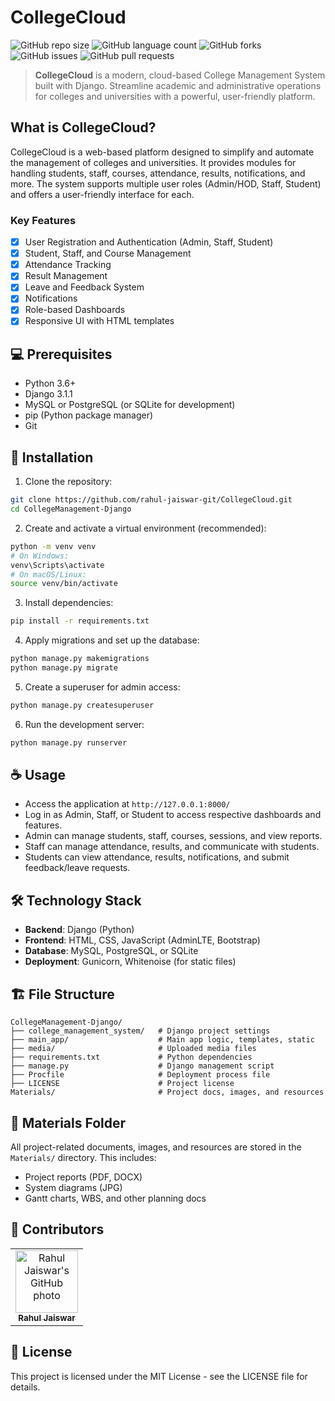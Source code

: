 # CollegeCloud

![GitHub repo size](https://img.shields.io/github/repo-size/rahul-jaiswar-git/CollegeCloud?style=for-the-badge)
![GitHub language count](https://img.shields.io/github/languages/count/rahul-jaiswar-git/CollegeCloud?style=for-the-badge)
![GitHub forks](https://img.shields.io/github/forks/rahul-jaiswar-git/CollegeCloud?style=for-the-badge)
![GitHub issues](https://img.shields.io/github/issues/rahul-jaiswar-git/CollegeCloud?style=for-the-badge)
![GitHub pull requests](https://img.shields.io/github/issues-pr/rahul-jaiswar-git/CollegeCloud?style=for-the-badge)

> **CollegeCloud** is a modern, cloud-based College Management System built with Django. Streamline academic and administrative operations for colleges and universities with a powerful, user-friendly platform.

## What is CollegeCloud?

CollegeCloud is a web-based platform designed to simplify and automate the management of colleges and universities. It provides modules for handling students, staff, courses, attendance, results, notifications, and more. The system supports multiple user roles (Admin/HOD, Staff, Student) and offers a user-friendly interface for each.



### Key Features

- [x] User Registration and Authentication (Admin, Staff, Student)
- [x] Student, Staff, and Course Management
- [x] Attendance Tracking
- [x] Result Management
- [x] Leave and Feedback System
- [x] Notifications
- [x] Role-based Dashboards
- [x] Responsive UI with HTML templates

## 💻 Prerequisites

- Python 3.6+
- Django 3.1.1
- MySQL or PostgreSQL (or SQLite for development)
- pip (Python package manager)
- Git

## 🚀 Installation

1. Clone the repository:
```bash
git clone https://github.com/rahul-jaiswar-git/CollegeCloud.git
cd CollegeManagement-Django
```

2. Create and activate a virtual environment (recommended):
```bash
python -m venv venv
# On Windows:
venv\Scripts\activate
# On macOS/Linux:
source venv/bin/activate
```

3. Install dependencies:
```bash
pip install -r requirements.txt
```

4. Apply migrations and set up the database:
```bash
python manage.py makemigrations
python manage.py migrate
```

5. Create a superuser for admin access:
```bash
python manage.py createsuperuser
```

6. Run the development server:
```bash
python manage.py runserver
```

## ☕ Usage

- Access the application at `http://127.0.0.1:8000/`
- Log in as Admin, Staff, or Student to access respective dashboards and features.
- Admin can manage students, staff, courses, sessions, and view reports.
- Staff can manage attendance, results, and communicate with students.
- Students can view attendance, results, notifications, and submit feedback/leave requests.

## 🛠️ Technology Stack

- **Backend**: Django (Python)
- **Frontend**: HTML, CSS, JavaScript (AdminLTE, Bootstrap)
- **Database**: MySQL, PostgreSQL, or SQLite
- **Deployment**: Gunicorn, Whitenoise (for static files)

## 🏗️ File Structure

```
CollegeManagement-Django/
├── college_management_system/   # Django project settings
├── main_app/                    # Main app logic, templates, static
├── media/                       # Uploaded media files
├── requirements.txt             # Python dependencies
├── manage.py                    # Django management script
├── Procfile                     # Deployment process file
├── LICENSE                      # Project license
Materials/                       # Project docs, images, and resources
```

## 📂 Materials Folder

All project-related documents, images, and resources are stored in the `Materials/` directory. This includes:
- Project reports (PDF, DOCX)
- System diagrams (JPG)
- Gantt charts, WBS, and other planning docs

## 🤝 Contributors

<table>
  <tr>
    <td align="center">
      <a href="https://github.com/rahul-jaiswar-git" title="Rahul Jaiswar">
        <img src="https://avatars.githubusercontent.com/rahul-jaiswar-git" width="100px;" alt="Rahul Jaiswar's GitHub photo"/><br>
        <sub>
          <b>Rahul Jaiswar</b>
        </sub>
      </a>
    </td>
  </tr>
</table>

## 📝 License

This project is licensed under the MIT License - see the LICENSE file for details. 